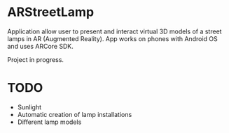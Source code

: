 # ARStreetLamp
Application allow user to present and interact virtual 3D models of a street lamps in AR (Augmented Reality). App works on phones with Android OS and uses ARCore SDK.

Project in progress.

# TODO
- Sunlight
- Automatic creation of lamp installations
- Different lamp models
